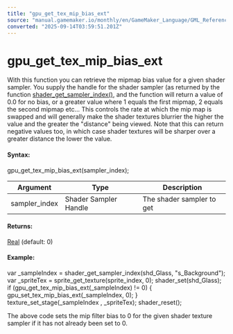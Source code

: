 ```yaml
---
title: "gpu_get_tex_mip_bias_ext"
source: "manual.gamemaker.io/monthly/en/GameMaker_Language/GML_Reference/Drawing/Mipmapping/gpu_get_tex_mip_bias_ext.htm"
converted: "2025-09-14T03:59:51.201Z"
---
```


# gpu\_get\_tex\_mip\_bias\_ext

With this function you can retrieve the mipmap bias value for a given shader sampler. You supply the handle for the shader sampler (as returned by the function [shader\_get\_sampler\_index()](../../Asset_Management/Shaders/shader_get_sampler_index.md), and the function will return a value of 0.0 for no bias, or a greater value where 1 equals the first mipmap, 2 equals the second mipmap etc... This controls the rate at which the mip map is swapped and will generally make the shader textures blurrier the higher the value and the greater the "distance" being viewed. Note that this can return negative values too, in which case shader textures will be sharper over a greater distance the lower the value.

#### Syntax:

gpu\_get\_tex\_mip\_bias\_ext(sampler\_index);

| Argument | Type | Description |
| --- | --- | --- |
| sampler_index | Shader Sampler Handle | The shader sampler to get |

#### Returns:

[Real](../../../GML_Overview/Data_Types.md) (default: 0)

#### Example:

var \_sampleIndex = shader\_get\_sampler\_index(shd\_Glass, "s\_Background");
var \_spriteTex = sprite\_get\_texture(sprite\_index, 0);
shader\_set(shd\_Glass);
if (gpu\_get\_tex\_mip\_bias\_ext(\_sampleIndex) != 0)
{
    gpu\_set\_tex\_mip\_bias\_ext(\_sampleIndex, 0);
}
texture\_set\_stage(\_sampleIndex , \_spriteTex);
shader\_reset();

The above code sets the mip filter bias to 0 for the given shader texture sampler if it has not already been set to 0.